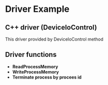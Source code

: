 # Driver Example
## C++ driver (DeviceIoControl)
This driver provided by DeviceIoControl method
## Driver functions
- **ReadProcessMemory** 
- **WriteProcessMemory**
- **Terminate process by procees id** 
